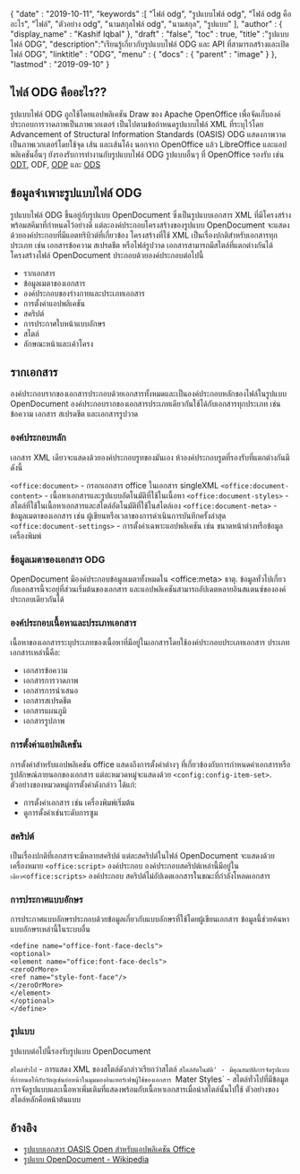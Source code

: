 {
  "date" : "2019-10-11",
  "keywords" :[ "ไฟล์ odg", "รูปแบบไฟล์ odg", "ไฟล์ odg คืออะไร", "ไฟล์", "ตัวอย่าง odg", "นามสกุลไฟล์ odg", "นามสกุล", "รูปแบบ" ],
  "author" : {
    "display_name" : "Kashif Iqbal"
},
  "draft" : "false",
  "toc" : true,
  "title" :"รูปแบบไฟล์ ODG",
  "description":"เรียนรู้เกี่ยวกับรูปแบบไฟล์ ODG และ API ที่สามารถสร้างและเปิดไฟล์ ODG",
  "linktitle" : "ODG",
  "menu" : {
    "docs" : {
      "parent" : "image"
}
},
  "lastmod" : "2019-09-10"
}

## ไฟล์ ODG คืออะไร??

รูปแบบไฟล์ ODG ถูกใช้โดยแอปพลิเคชัน Draw ของ Apache OpenOffice เพื่อจัดเก็บองค์ประกอบการวาดภาพเป็นภาพเวกเตอร์ เป็นไปตามข้อกำหนดรูปแบบไฟล์ XML ที่ระบุไว้โดย Advancement of Structural Information Standards (OASIS) ODG แสดงภาพวาดเป็นภาพเวกเตอร์โดยใช้จุด เส้น และเส้นโค้ง นอกจาก OpenOffice แล้ว LibreOffice และแอปพลิเคชันอื่นๆ ยังรองรับการทำงานกับรูปแบบไฟล์ ODG รูปแบบอื่นๆ ที่ OpenOffice รองรับ เช่น [ODT](/th/word-processing/odt/), ODF, [ODP](/th/presentation/odp/) และ [ODS](/th/spreadsheet/ods/)


## ข้อมูลจำเพาะรูปแบบไฟล์ ODG

รูปแบบไฟล์ ODG ขึ้นอยู่กับรูปแบบ OpenDocument ซึ่งเป็นรูปแบบเอกสาร XML ที่มีโครงสร้างพร้อมสคีมาที่กำหนดไว้อย่างดี
แต่ละองค์ประกอบโครงสร้างของรูปแบบ OpenDocument จะแสดงด้วยองค์ประกอบที่มีแอตทริบิวต์ที่เกี่ยวข้อง โครงสร้างที่ใช้ XML เป็นเรื่องปกติสำหรับเอกสารทุกประเภท เช่น เอกสารข้อความ สเปรดชีต หรือไฟล์รูปวาด เอกสารสามารถมีสไตล์ที่แตกต่างกันได้ โครงสร้างไฟล์ OpenDocument ประกอบด้วยองค์ประกอบต่อไปนี้
* รากเอกสาร
* ข้อมูลเมตาของเอกสาร
* องค์ประกอบของร่างกายและประเภทเอกสาร
* การตั้งค่าแอปพลิเคชัน
* สคริปต์
* การประกาศใบหน้าแบบอักษร
* สไตล์
* ลักษณะหน้าและเค้าโครง

## รากเอกสาร ##

องค์ประกอบรากของเอกสารประกอบด้วยเอกสารทั้งหมดและเป็นองค์ประกอบหลักของไฟล์ในรูปแบบ OpenDocument องค์ประกอบรากของเอกสารประเภทเดียวกันใช้ได้กับเอกสารทุกประเภท เช่น ข้อความ เอกสาร สเปรดชีต และเอกสารรูปวาด

### องค์ประกอบหลัก ###
เอกสาร XML เดียวจะแสดงด้วยองค์ประกอบรูทของมันเอง ห้าองค์ประกอบรูตที่รองรับที่แตกต่างกันมีดังนี้

`<office:document>` - กรอกเอกสาร office ในเอกสาร singleXML
`<office:document-content>` - เนื้อหาเอกสารและรูปแบบอัตโนมัติที่ใช้ในเนื้อหา
`<office:document-styles>` - สไตล์ที่ใช้ในเนื้อหาเอกสารและสไตล์อัตโนมัติที่ใช้ในสไตล์เอง
`<office:document-meta>` - ข้อมูลเมตาของเอกสาร เช่น ผู้เขียนหรือเวลาของการดำเนินการบันทึกครั้งล่าสุด
`<office:document-settings>` - การตั้งค่าเฉพาะแอปพลิเคชัน เช่น ขนาดหน้าต่างหรือข้อมูลเครื่องพิมพ์

### ข้อมูลเมตาของเอกสาร ODG ###
OpenDocument มีองค์ประกอบข้อมูลเมตาทั้งหมดใน \<office:meta> ธาตุ. ข้อมูลทั่วไปเกี่ยวกับเอกสารนี้จะอยู่ที่ส่วนเริ่มต้นของเอกสาร และแอปพลิเคชันสามารถอัปเดตหลายอินสแตนซ์ขององค์ประกอบเดียวกันได้

### องค์ประกอบเนื้อหาและประเภทเอกสาร ###
เนื้อหาของเอกสารระบุประเภทของเนื้อหาที่มีอยู่ในเอกสารโดยใช้องค์ประกอบประเภทเอกสาร ประเภทเอกสารเหล่านี้คือ:
* เอกสารข้อความ
* เอกสารการวาดภาพ
* เอกสารการนำเสนอ
* เอกสารสเปรดชีต
* เอกสารแผนภูมิ
* เอกสารรูปภาพ

### การตั้งค่าแอปพลิเคชัน ###
การตั้งค่าสำหรับแอปพลิเคชัน office แสดงถึงการตั้งค่าต่างๆ ที่เกี่ยวข้องกับการกำหนดค่าเอกสารหรือรูปลักษณ์ภายนอกของเอกสาร แต่ละหมวดหมู่จะแสดงด้วย `<config:config-item-set>`. ตัวอย่างของหมวดหมู่การตั้งค่าดังกล่าว ได้แก่:
* การตั้งค่าเอกสาร เช่น เครื่องพิมพ์เริ่มต้น
* ดูการตั้งค่าเช่นระดับการซูม

### สคริปต์ ###
เป็นเรื่องปกติที่เอกสารจะมีหลายสคริปต์ แต่ละสคริปต์ในไฟล์ OpenDocument จะแสดงด้วยเครื่องหมาย `<office:script>` องค์ประกอบ องค์ประกอบสคริปต์เหล่านี้มีอยู่ใน ` เดียว<office:scripts> ` องค์ประกอบ สคริปต์ไม่อัปเดตเอกสารในขณะที่กำลังโหลดเอกสาร
### การประกาศแบบอักษร ###

การประกาศแบบอักษรประกอบด้วยข้อมูลเกี่ยวกับแบบอักษรที่ใช้โดยผู้เขียนเอกสาร ข้อมูลนี้ช่วยค้นหาแบบอักษรเหล่านี้ในระบบอื่น
```
<define name="office-font-face-decls">
<optional>
<element name="office:font-face-decls">
<zeroOrMore>
<ref name="style-font-face"/>
</zeroOrMore>
</element>
</optional>
</define>
```
### รูปแบบ ###
รูปแบบต่อไปนี้รองรับรูปแบบ OpenDocument

`สไตล์ทั่วไป` - การแสดง XML ของสไตล์ดังกล่าวเรียกว่าสไตล์
`สไตล์อัตโนมัติ' - มีคุณสมบัติการจัดรูปแบบที่กำหนดให้กับวัตถุเช่นย่อหน้าในมุมมองอินเทอร์เฟซผู้ใช้ของเอกสาร
`Mater Styles` - สไตล์ทั่วไปที่มีข้อมูลการจัดรูปแบบและเนื้อหาเพิ่มเติมที่แสดงพร้อมกับเนื้อหาเอกสารเมื่อนำสไตล์นั้นไปใช้ ตัวอย่างของสไตล์หลักคือหน้าต้นแบบ

## อ้างอิง ##
* [รูปแบบเอกสาร OASIS Open สำหรับแอปพลิเคชัน Office](https://www.oasis-open.org/committees/tc_home.php?wg_abbrev=office)
* [รูปแบบ OpenDocument - Wikipedia](https://en.wikipedia.org/wiki/OpenDocument)

